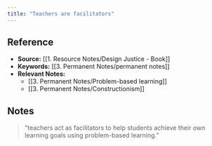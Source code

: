 ```yaml
---
title: "Teachers are facilitators"
---
```

## Reference
- **Source:** [[1. Resource Notes/Design Justice - Book]]
- **Keywords:** [[3. Permanent Notes/permanent notes]]
- **Relevant Notes:** 
	- [[3. Permanent Notes/Problem-based learning]]
	- [[3. Permanent Notes/Constructionism]]
## Notes
> “teachers act as facilitators to help students achieve their own learning goals using problem-based learning.”